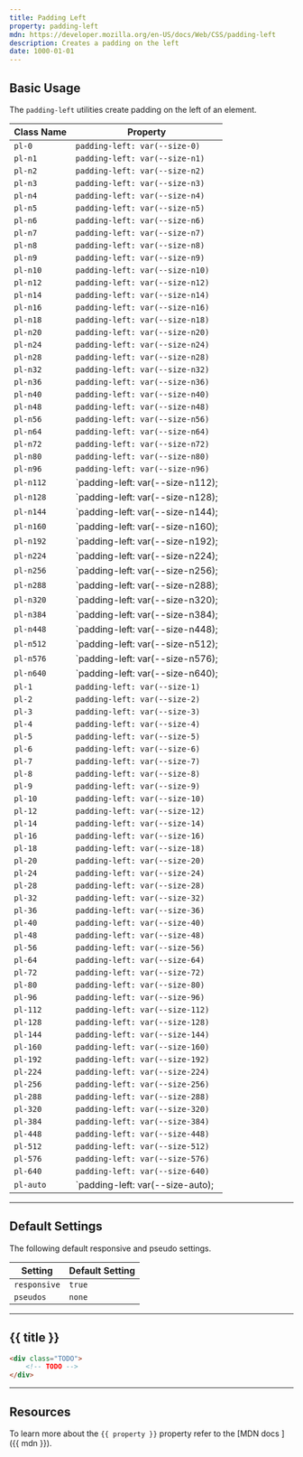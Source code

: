 ```yaml
---
title: Padding Left
property: padding-left
mdn: https://developer.mozilla.org/en-US/docs/Web/CSS/padding-left
description: Creates a padding on the left
date: 1000-01-01
---
```


## Basic Usage

The `padding-left` utilities create padding on the left of an element.

| Class Name | Property                         |
| ---------- | -------------------------------- |
| `pl-0`     | `padding-left: var(--size-0)`    |
| `pl-n1`    | `padding-left: var(--size-n1)`   |
| `pl-n2`    | `padding-left: var(--size-n2)`   |
| `pl-n3`    | `padding-left: var(--size-n3)`   |
| `pl-n4`    | `padding-left: var(--size-n4)`   |
| `pl-n5`    | `padding-left: var(--size-n5)`   |
| `pl-n6`    | `padding-left: var(--size-n6)`   |
| `pl-n7`    | `padding-left: var(--size-n7)`   |
| `pl-n8`    | `padding-left: var(--size-n8)`   |
| `pl-n9`    | `padding-left: var(--size-n9)`   |
| `pl-n10`   | `padding-left: var(--size-n10)`  |
| `pl-n12`   | `padding-left: var(--size-n12)`  |
| `pl-n14`   | `padding-left: var(--size-n14)`  |
| `pl-n16`   | `padding-left: var(--size-n16)`  |
| `pl-n18`   | `padding-left: var(--size-n18)`  |
| `pl-n20`   | `padding-left: var(--size-n20)`  |
| `pl-n24`   | `padding-left: var(--size-n24)`  |
| `pl-n28`   | `padding-left: var(--size-n28)`  |
| `pl-n32`   | `padding-left: var(--size-n32)`  |
| `pl-n36`   | `padding-left: var(--size-n36)`  |
| `pl-n40`   | `padding-left: var(--size-n40)`  |
| `pl-n48`   | `padding-left: var(--size-n48)`  |
| `pl-n56`   | `padding-left: var(--size-n56)`  |
| `pl-n64`   | `padding-left: var(--size-n64)`  |
| `pl-n72`   | `padding-left: var(--size-n72)`  |
| `pl-n80`   | `padding-left: var(--size-n80)`  |
| `pl-n96`   | `padding-left: var(--size-n96)`  |
| `pl-n112`  | `padding-left: var(--size-n112); |
| `pl-n128`  | `padding-left: var(--size-n128); |
| `pl-n144`  | `padding-left: var(--size-n144); |
| `pl-n160`  | `padding-left: var(--size-n160); |
| `pl-n192`  | `padding-left: var(--size-n192); |
| `pl-n224`  | `padding-left: var(--size-n224); |
| `pl-n256`  | `padding-left: var(--size-n256); |
| `pl-n288`  | `padding-left: var(--size-n288); |
| `pl-n320`  | `padding-left: var(--size-n320); |
| `pl-n384`  | `padding-left: var(--size-n384); |
| `pl-n448`  | `padding-left: var(--size-n448); |
| `pl-n512`  | `padding-left: var(--size-n512); |
| `pl-n576`  | `padding-left: var(--size-n576); |
| `pl-n640`  | `padding-left: var(--size-n640); |
| `pl-1`     | `padding-left: var(--size-1)`    |
| `pl-2`     | `padding-left: var(--size-2)`    |
| `pl-3`     | `padding-left: var(--size-3)`    |
| `pl-4`     | `padding-left: var(--size-4)`    |
| `pl-5`     | `padding-left: var(--size-5)`    |
| `pl-6`     | `padding-left: var(--size-6)`    |
| `pl-7`     | `padding-left: var(--size-7)`    |
| `pl-8`     | `padding-left: var(--size-8)`    |
| `pl-9`     | `padding-left: var(--size-9)`    |
| `pl-10`    | `padding-left: var(--size-10)`   |
| `pl-12`    | `padding-left: var(--size-12)`   |
| `pl-14`    | `padding-left: var(--size-14)`   |
| `pl-16`    | `padding-left: var(--size-16)`   |
| `pl-18`    | `padding-left: var(--size-18)`   |
| `pl-20`    | `padding-left: var(--size-20)`   |
| `pl-24`    | `padding-left: var(--size-24)`   |
| `pl-28`    | `padding-left: var(--size-28)`   |
| `pl-32`    | `padding-left: var(--size-32)`   |
| `pl-36`    | `padding-left: var(--size-36)`   |
| `pl-40`    | `padding-left: var(--size-40)`   |
| `pl-48`    | `padding-left: var(--size-48)`   |
| `pl-56`    | `padding-left: var(--size-56)`   |
| `pl-64`    | `padding-left: var(--size-64)`   |
| `pl-72`    | `padding-left: var(--size-72)`   |
| `pl-80`    | `padding-left: var(--size-80)`   |
| `pl-96`    | `padding-left: var(--size-96)`   |
| `pl-112`   | `padding-left: var(--size-112)`  |
| `pl-128`   | `padding-left: var(--size-128)`  |
| `pl-144`   | `padding-left: var(--size-144)`  |
| `pl-160`   | `padding-left: var(--size-160)`  |
| `pl-192`   | `padding-left: var(--size-192)`  |
| `pl-224`   | `padding-left: var(--size-224)`  |
| `pl-256`   | `padding-left: var(--size-256)`  |
| `pl-288`   | `padding-left: var(--size-288)`  |
| `pl-320`   | `padding-left: var(--size-320)`  |
| `pl-384`   | `padding-left: var(--size-384)`  |
| `pl-448`   | `padding-left: var(--size-448)`  |
| `pl-512`   | `padding-left: var(--size-512)`  |
| `pl-576`   | `padding-left: var(--size-576)`  |
| `pl-640`   | `padding-left: var(--size-640)`  |
| `pl-auto`  | `padding-left: var(--size-auto); |

---

## Default Settings

The following default responsive and pseudo settings.

| Setting      | Default Setting |
| ------------ | --------------- |
| `responsive` | `true`          |
| `pseudos`    | `none`          |

---

## {{ title }}

<div class="bg-silver-200 p-20 h-256 radius-md flex flex-wrap align-content-center">
  <!-- ... -->
</div>

```html
<div class="TODO">
	<!-- TODO -->
</div>
```

---

## Resources

To learn more about the `{{ property }}` property refer to the [MDN docs <i class="far fa-external-link ml-6"></i>]({{ mdn }}).
